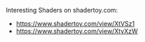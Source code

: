 Interesting Shaders on shadertoy.com:

 * https://www.shadertoy.com/view/XtVSz1
 * https://www.shadertoy.com/view/XtyXzW
